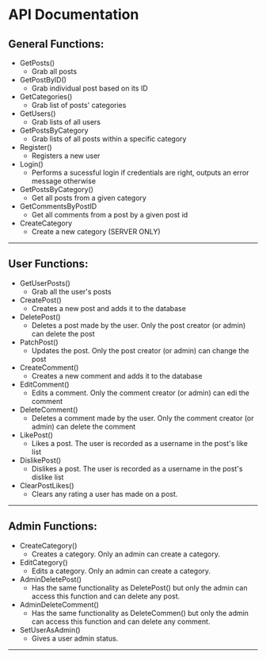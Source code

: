 # API Documentation
## General Functions:
* GetPosts()
    - Grab all posts
* GetPostByID()
    - Grab individual post based on its ID
* GetCategories()
    - Grab list of posts' categories
* GetUsers()
    - Grab lists of all users
* GetPostsByCategory
    - Grab lists of all posts within a specific category
* Register()
    - Registers a new user
* Login()
    - Performs a sucessful login if credentials are right, outputs an error message otherwise
* GetPostsByCategory()
    - Get all posts from a given category
* GetCommentsByPostID
    - Get all comments from a post by a given post id
* CreateCategory
    - Create a new category (SERVER ONLY)
---
## User Functions:
* GetUserPosts()
    - Grab all the user's posts
* CreatePost()
    - Creates a new post and adds it to the database
* DeletePost()
    - Deletes a post made by the user. Only the post creator (or admin) can delete the post
* PatchPost()
    - Updates the post. Only the post creator (or admin) can change the post
* CreateComment()
    - Creates a new comment and adds it to the database
* EditComment()
    - Edits a comment. Only the comment creator (or admin) can edi the comment
* DeleteComment()
    - Deletes a comment made by the user. Only the comment creator (or admin) can delete the comment
* LikePost()
    - Likes a post. The user is recorded as a username in the post's like list
* DislikePost()
    - Dislikes a post. The user is recorded as a username in the post's dislike list
* ClearPostLikes()
    - Clears any rating a user has made on a post.
---
## Admin Functions:
* CreateCategory()
    - Creates a category. Only an admin can create a category.
* EditCategory()
    - Edits a category. Only an admin can create a category.
* AdminDeletePost()
    - Has the same functionality as DeletePost() but only the admin can access this function and can delete any post.
* AdminDeleteComment()
    - Has the same functionality as DeleteCommen() but only the admin can access this function and can delete any comment.
* SetUserAsAdmin()
    - Gives a user admin status.
---